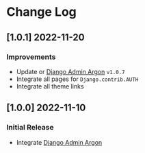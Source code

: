 # Change Log

## [1.0.1] 2022-11-20
### Improvements

- Update or [Django Admin Argon](https://github.com/app-generator/django-admin-argon-dashboard) `v1.0.7`
- Integrate all pages for `Django.contrib.AUTH`
- Integrate all theme links

## [1.0.0] 2022-11-10
### Initial Release

- Integrate [Django Admin Argon](https://github.com/app-generator/django-admin-argon-dashboard)
